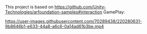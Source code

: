 This project is based on https://github.com/Unity-Technologies/arfoundation-samples#interaction
GamePlay:


https://user-images.githubusercontent.com/70289438/220280631-9b8646b1-e633-44a8-a6c6-0a14ad61b3be.mp4

